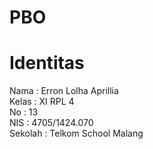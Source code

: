 # PBO
# Identitas <br>
Nama : Erron Lolha Aprillia <br>
Kelas : XI RPL 4 <br>
No : 13 <br>
NIS : 4705/1424.070 <br>
Sekolah : Telkom School Malang <br>
